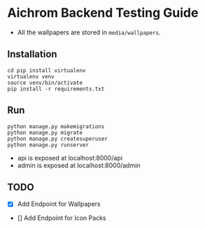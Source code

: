# Aichrom Backend Testing Guide

- All the wallpapers are stored in `media/wallpapers`.

## Installation

```shell
cd pip install virtualenv
virtualenv venv
source venv/bin/activate
pip install -r requirements.txt
```

## Run

```shell
python manage.py makemigrations
python manage.py migrate
python manage.py createsuperuser
python manage.py runserver
```

- api is exposed at localhost:8000/api
- admin is exposed at localhost:8000/admin

## TODO

- [x] Add Endpoint for Wallpapers
- [] Add Endpoint for Icon Packs
